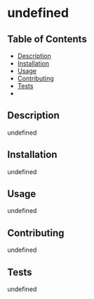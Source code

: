 


# undefined


## Table of Contents

* [Description](#description)
* [Installation](#installation)
* [Usage](#usage)
* [Contributing](#contributing)
* [Tests](#tests)
* 

## Description
undefined

## Installation
undefined

## Usage
undefined

## Contributing
undefined

## Tests
undefined




